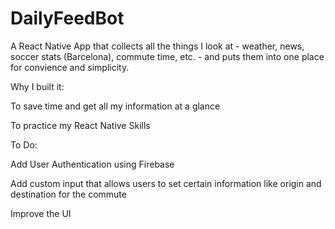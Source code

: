 # DailyFeedBot
A React Native App that collects all the things I look at - weather, news, soccer stats (Barcelona), commute time, etc. - and puts them into one place for convience and simplicity.



Why I built it:

To save time and get all my information at a glance

To practice my React Native Skills



To Do:

Add User Authentication using Firebase

Add custom input that allows users to set certain information like origin and destination for the commute

Improve the UI
